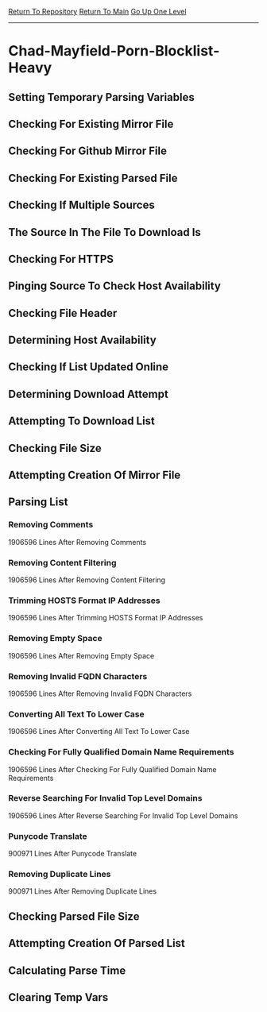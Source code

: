 [Return To Repository](https://github.com/deathbybandaid/piholeparser/)
[Return To Main](https://github.com/deathbybandaid/piholeparser/blob/master/RecentRunLogs/Mainlog.md)
[Go Up One Level](https://github.com/deathbybandaid/piholeparser/blob/master/RecentRunLogs/TopLevelScripts/30-Processing-External-Blacklists.md)
____________________________________
# Chad-Mayfield-Porn-Blocklist-Heavy
## Setting Temporary Parsing Variables
## Checking For Existing Mirror File
## Checking For Github Mirror File
## Checking For Existing Parsed File
## Checking If Multiple Sources
## The Source In The File To Download Is
## Checking For HTTPS
## Pinging Source To Check Host Availability
## Checking File Header
## Determining Host Availability
## Checking If List Updated Online
## Determining Download Attempt
## Attempting To Download List
## Checking File Size
## Attempting Creation Of Mirror File
## Parsing List
### Removing Comments
1906596 Lines After Removing Comments
### Removing Content Filtering
1906596 Lines After Removing Content Filtering
### Trimming HOSTS Format IP Addresses
1906596 Lines After Trimming HOSTS Format IP Addresses
### Removing Empty Space
1906596 Lines After Removing Empty Space
### Removing Invalid FQDN Characters
1906596 Lines After Removing Invalid FQDN Characters
### Converting All Text To Lower Case
1906596 Lines After Converting All Text To Lower Case
### Checking For Fully Qualified Domain Name Requirements
1906596 Lines After Checking For Fully Qualified Domain Name Requirements
### Reverse Searching For Invalid Top Level Domains
1906596 Lines After Reverse Searching For Invalid Top Level Domains
### Punycode Translate
900971 Lines After Punycode Translate
### Removing Duplicate Lines
900971 Lines After Removing Duplicate Lines
## Checking Parsed File Size
## Attempting Creation Of Parsed List
## Calculating Parse Time
## Clearing Temp Vars
